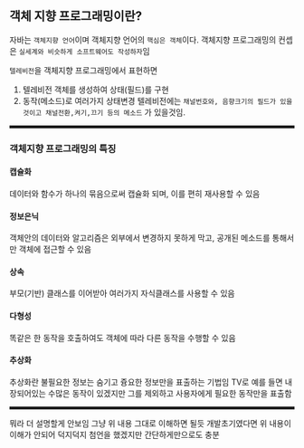 ## 객체 지향 프로그래밍이란?

자바는 `객체지향 언어`이며 객체지향 언어의 `핵심은 객체`이다.
객체지향 프로그래밍의 컨셉은 `실세계와 비슷하게 소프트웨어도 작성하자`임

`텔레비전`을 객체지향 프로그래밍에서 표현하면

1. 텔레비전 객체를 생성하여 상태(필드)를 구현
2. 동작(메소드)로 여러가지 상태변경
   텔레비전에는 `채널번호와, 음향크기의 필드가 있을것이고 채널전환,켜기,끄기 등의 메소드` 가 있을것임.

<hr style="height:5px">

### 객체지향 프로그래밍의 특징

#### 캡슐화

데이터와 함수가 하나의 묶음으로써 캡슐화 되며,
이를 편히 재사용할 수 있음

#### 정보은닉

객체안의 데이터와 알고리즘은 외부에서 변경하지 못하게 막고,
공개된 메소드를 통해서만 객체에 접근할 수 있음

#### 상속

부모(기반) 클래스를 이어받아 여러가지 자식클래스를 사용할 수 있음

#### 다형성

똑같은 한 동작을 호출하여도 객체에 따라 다른 동작을 수행할 수 있음

#### 추상화

추상화란 불필요한 정보는 숨기고 즁요한 정보만을 표출하는 기법임
TV로 예를 들면 내장되어있는 수많은 동작이 있겠지만
그를 제외하고 사용자에게 필요한 동작만을 표출함

<hr style="height:5px">

뭐라 더 설명할게 안보임
그냥 위 내용 그대로 이해하면 될듯
개발초기였다면 위 내용이 이해가 안되어 덕지덕지 첨언을 했겠지만
간단하게만으로도 충분
